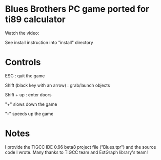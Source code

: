 # Blues Brothers PC game ported for ti89 calculator

Watch the video:

See install instruction into "install" directory

# Controls
ESC : quit the game
 
Shift (black key with an arrow) : grab/launch objects
 
Shift + up : enter doors
 
"+" slows down the game
 
"-" speeds up the game

# Notes
I provide the TIGCC IDE 0.96 beta8 project file ("Blues.tpr") and the source code I wrote.
Many thanks to TIGCC team and ExtGraph library's team!
